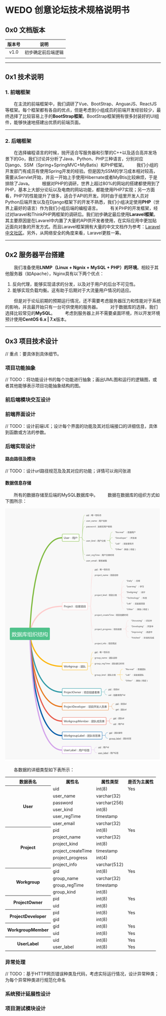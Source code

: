 # WEDO 创意论坛技术规格说明书

## 0x0 文档版本

| 版本号 |        说明        |
| :----: | :----------------: |
|  v1.0  | 初步确定前后端逻辑 |
|        |                    |


***

## 0x1 技术说明

### 1. 前端框架

&emsp;&emsp;在主流的前端框架中，我们调研了Vue、BootStrap、AnguarJS、ReactJS等框架。每个框架都有各自的优点，但是考虑到小组成员的前端开发经验较少，最终选择了比较容易上手的**BootStrap框架**。BootStrap框架拥有很多封装好的UI组件，能够快速地搭建出优质的前端页面。

***

### 2. 后端框架

&emsp;&emsp;在选择编程语言的时候，抛开适合写服务器和引擎的C++以及适合高并发场景下的Go，我们讨论并分析了Java、Python、PHP三种语言，分别对应Django、SSM（Spring+SpringMVC+MyBatis）和PHP框架。
&emsp;&emsp;我们小组的开发部门有成员有使用Spring开发的经验。但是因为SSM的学习成本相对较高，需要从Servlet开始，并且一开始上手使用Hibernate或者MyBtis比较麻烦，于是排除了Java。
&emsp;&emsp;根据对PHP的调研，世界上超过80%的网站的搭建都使用到了PHP，基本上大部分论坛以及电商的网站功能，都能使用PHP7实现；另一方面看，PHP7的性能提升了很多，适合于API的开发。同时由于组里开发人员对Python后端开发以及在Django框架下的开发不熟悉，我们小组决定使用**PHP**（世界上最好的语言）作为我们小组后端的编程语言。
&emsp;&emsp;有关PHP的开发框架，经过对laravel和ThinkPHP两框架的调研后。我们初步确定最后使用**Laravel框架**。其主要原因是在Lavarel中内置了大量的API供开发者使用，在实际应用中更加贴近面向对象的开发方式。而且Laravel框架拥有大量的中文文档作为参考：[Laravel中文社区](https://learnku.com/laravel/docs)。另外，从网络安全的角度来看，Laravel更胜一筹。


***

## 0x2  服务器平台搭建

&emsp;&emsp;我们准备使用**LNMP（Linux + Ngnix + MySQL + PHP）的环境**。相较于其他服务器（如Apache），Nginx具有以下两个优点：

1. 反向代理，能够实现请求的分发，以及对于用户的后台不可见性。
2. 能够实现负载均衡。这有助于后期对于大流量用户情况的适应。

&emsp;&emsp;但是对于论坛前期的预期运行情况，还不需要考虑服务器压力和性能对于系统的影响，并且最开始只有一台可供使用的服务器。
&emsp;&emsp;对于数据库的选择，我们选择比较常见的**MySQL**。
&emsp;&emsp;考虑到服务器上并不需要桌面环境，所以开发环境预计使用**CentOS 6.x | 7.x**版本。

***

## 0x3 项目技术设计
// 重点：要具体到具体细节。
### 项目功能抽象
// TODO：将功能设计书的每个功能进行抽象；画出UML图和运行的逻辑图，或者其他能够表示项目功能抽象结构的图。

### 前后端模块交互设计

### 前端界面设计
// TODO：设计前端UE；设计每个界面的功能及其对后端接口的详细信息，具体到函数或方法的参数。

### 后端实现设计

#### 路由路径及模块
// TODO：设计url路径规范及及其对应的功能；详情可以询问张进

#### 数据信息存储

&emsp;&emsp;所有的数据存储至后端的MySQL数据库中。
&emsp;&emsp;数据在数据库的组织方式如下图所示：

![数据组织图](./pics/database_structure.jpg)

&emsp;&emsp;各数据的详细类型如下表所示：

<table>
<tr>
    <th>数据表名</th>
    <th>属性名</th>
    <th>属性类型</th>
    <th>是否为主属性</th>
</tr>
<tr>
    <th rowspan = "6">User</th>
    <td>uid</td>
    <td>int(8)</td>
    <td>Yes</td>
</tr>
<tr>
    <td>user_name</td>
    <td>varchar(32)</td>
    <td></td>
</tr>
<tr>
    <td>password</td>
    <td>varchar(256)</td>
    <td></td>
</tr>
<tr>
    <td>user_kind</td>
    <td>int(8)</td>
    <td></td>
</tr>
<tr>
    <td>user_regTime</td>
    <td>timestamp</td>
    <td></td>
</tr>
<tr>
    <td>user_email</td>
    <td>varchar(32)</td>
    <td></td>
</tr>
<tr>
    <th rowspan="6">Project</th>
    <td>pid</td>
    <td>int(8)</td>
    <td>Yes</td>
</r>
<tr>
    <td>project_name</td>
    <td>varchar(32)</td>
    <td></td>
</tr>
<tr>
    <td>project_kind</td>
    <td>int(8)</td>
    <td></td>
</tr>
<tr>
    <td>project_createTime</td>
    <td>timestamp</td>
    <td></td>
</tr>
<tr>
    <td>project_progress</td>
    <td>int(4)</td>
    <td></td>
</tr>
<tr>
    <td>project_info</td>
    <td>varchar(512)</td>
    <td></td>
</tr>
<tr>
    <th rowspan="4">Workgroup</th>
    <td>gid</td>
    <td>int(8)</td>
    <td>Yes</td>
</r>
<tr>
    <td>group_name</td>
    <td>varchar(32)</td>
    <td></td>
</tr>
<tr>
    <td>group_regTime</td>
    <td>timestamp</td>
    <td></td>
</tr>
<tr>
    <td>group_kind</td>
    <td>int(8)</td>
    <td></td>
</tr>
<tr>
    <th rowspan="2">ProjectOwner</th>
    <td>pid</td>
    <td>int(8)</td>
    <td>Yes</td>
</r>
<tr>
    <td>uid</td>
    <td>int(8)</td>
    <td></td>
</tr>
<tr>
    <th rowspan="2">ProjectDeveloper</th>
    <td>pid</td>
    <td>int(8)</td>
    <td>Yes</td>
</r>
<tr>
    <td>gid</td>
    <td>int(8)</td>
    <td></td>
</tr>
<tr>
    <th rowspan="2">WorkgroupMember</th>
    <td>gid</td>
    <td>int(8)</td>
    <td>Yes</td>
</r>
<tr>
    <td>uid</td>
    <td>int(8)</td>
    <td>Yes</td>
</tr>
<tr>
    <th rowspan="2">UserLabel</th>
    <td>uid</td>
    <td>int(8)</td>
    <td>Yes</td>
</r>
<tr>
    <td>user_label</td>
    <td>int(8)</td>
    <td>Yes</td>
</tr>

</table>

### 异常处理
// TODO：基于HTTP网页错误种类及代码，考虑实际运行情况，设计异常种类；为每个异常种类进行规范化命名

### 系统预计延展性设计

### 项目测试模块设计















